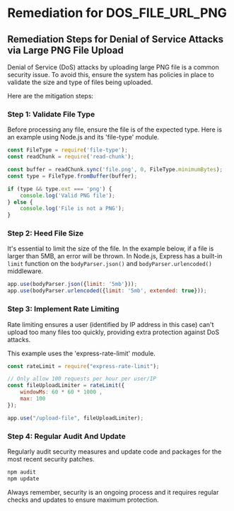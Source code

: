 # Remediation for DOS_FILE_URL_PNG

## Remediation Steps for Denial of Service Attacks via Large PNG File Upload

Denial of Service (DoS) attacks by uploading large PNG file is a common security issue. To avoid this, ensure the system has policies in place to validate the size and type of files being uploaded. 

Here are the mitigation steps:

### Step 1: Validate File Type

Before processing any file, ensure the file is of the expected type. Here is an example using Node.js and its 'file-type' module.

```javascript
const FileType = require('file-type');
const readChunk = require('read-chunk');

const buffer = readChunk.sync('file.png', 0, FileType.minimumBytes);
const type = FileType.fromBuffer(buffer);

if (type && type.ext === 'png') {
    console.log('Valid PNG file');
} else {
    console.log('File is not a PNG');
}
```

### Step 2: Heed File Size 

It's essential to limit the size of the file. In the example below, if a file is larger than 5MB, an error will be thrown. In Node.js, Express has a built-in `limit` function on the `bodyParser.json()` and `bodyParser.urlencoded()` middleware.

```javascript
app.use(bodyParser.json({limit: '5mb'}));
app.use(bodyParser.urlencoded({limit: '5mb', extended: true}));
```

### Step 3: Implement Rate Limiting 

Rate limiting ensures a user (identified by IP address in this case) can't upload too many files too quickly, providing extra protection against DoS attacks. 

This example uses the 'express-rate-limit' module.

```javascript
const rateLimit = require("express-rate-limit");

// Only allow 100 requests per hour per user/IP
const fileUploadLimiter = rateLimit({
    windowMs: 60 * 60 * 1000 , 
    max: 100
});

app.use("/upload-file", fileUploadLimiter);
```

### Step 4: Regular Audit And Update

Regularly audit security measures and update code and packages for the most recent security patches. 

```bash
npm audit
npm update
```

Always remember, security is an ongoing process and it requires regular checks and updates to ensure maximum protection.